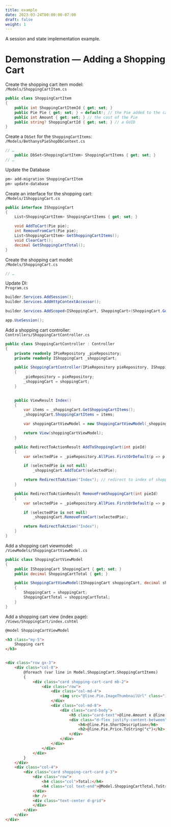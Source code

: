 ```yaml
---
title: example
date: 2023-03-24T00:00:00-07:00
draft: false
weight: 1
---
```


A session and state implementation example.  

# Demonstration — Adding a Shopping Cart
Create the shopping cart item model:  
`/Models/ShoppingCartItem.cs`
```cs
public class ShoppingCartItem
{
    public int ShoppingCartItemId { get; set; }
    public Pie Pie { get; set; } = default!; // the Pie added to the cart
    public int Amount { get; set; } // the cost of the Pie
    public string? ShoppingCartId { get; set; } // a GUID
}
```

Create a `DbSet` for the `ShoppingCartItems`:  
`/Models/BethanysPieShopDbContext.cs`
```cs
// …
    public DbSet<ShoppingCartItem> ShoppingCartItems { get; set; }
// …
```

Update the Database
```powershell
pm> add-migration ShoppingCartItem
pm> update-database
```

Create an interface for the shopping cart:  
`/Models/IShoppingCart.cs`
```cs
public interface IShoppingCart
{
    List<ShoppingCartItem> ShoppingCartItems { get; set; }

    void AddToCart(Pie pie);
    int RemoveFromCart(Pie pie);
    List<ShoppingCartItem> GetShoppingCartItems();
    void ClearCart();
    decimal GetShoppingCartTotal();
}
```

Create the shopping cart model:  
`/Models/ShoppingCart.cs`
```cs
// …
```

Update DI:  
`Program.cs`
```cs
builder.Services.AddSession();
builder.Services.AddHttpContextAccessor();

builder.Services.AddScoped<IShoppingCart, ShoppingCart>(ShoppingCart.GetCart);

app.UseSession();
```

Add a shopping cart controller:  
`Controllers/ShoppingCartController.cs`
```cs
public class ShoppingCartController : Controller
{
    private readonly IPieRepository _pieRepository;
    private readonly IShoppingCart _shoppingCart;

    public ShoppingCartController(IPieRepository pieRepository, IShoppingCart shoppingCart)
    {
        _pieRepository = pieRepository;
        _shoppingCart = shoppingCart;
    }

    
    public ViewResult Index()
    {
        var items = _shoppingCart.GetShoppingCartItems();
        _shoppingCart.ShoppingCartItems = items;

        var shoppingCartViewModel = new ShoppingCartViewModel(_shoppingCart, _shoppingCart.GetShoppingCartTotal());

        return View(shoppingCartViewModel);
    }

    public RedirectToActionResult AddToShoppingCart(int pieId)
    {
        var selectedPie = _pieRepository.AllPies.FirstOrDefault(p => p.PieId == pieId);

        if (selectedPie is not null)
            _shoppingCart.AddToCart(selectedPie);

        return RedirectToAction("Index"); // redirect to index of shopping cart
    }

    public RedirectToActionResult RemoveFromShoppingCart(int pieId)
    {
        var selectedPie = _pieRepository.AllPies.FirstOrDefault(p => p.PieId == pieId);

        if (selectedPie is not null)
            _shoppingCart.RemoveFromCart(selectedPie);

        return RedirectToAction("Index");
    }
}
```
Add a shopping cart viewmodel:  
`/ViewModels/ShoppingCartViewModel.cs`
```cs
public class ShoppingCartViewModel
{
    public IShoppingCart ShoppingCart { get; set; }
    public decimal ShoppingCartTotal { get; }

    public ShoppingCartViewModel(IShoppingCart shoppingCart, decimal shoppingCartTotal)
    {
        ShoppingCart = shoppingCart;
        ShoppingCartTotal = shoppingCartTotal;
    }
}
```

Add a shopping cart view (index page):  
`/Views/ShoppingCart/index.cshtml`
```html
@model ShoppingCartViewModel

<h3 class="my-5">
    Shopping cart
</h3>


<div class="row gx-3">
    <div class="col-8">
        @foreach (var line in Model.ShoppingCart.ShoppingCartItems)
        {
            <div class="card shopping-cart-card mb-2">
                <div class="row">
                    <div class="col-md-4">
                        <img src="@line.Pie.ImageThumbnailUrl" class="img-fluid rounded-start p-2" alt="@line.Pie.Name">
                    </div>
                    <div class="col-md-8">
                        <div class="card-body">
                            <h5 class="card-text">@line.Amount x @line.Pie.Name</h5>
                            <div class="d-flex justify-content-between">
                                <h6>@line.Pie.ShortDescription</h6>
                                <h2>@line.Pie.Price.ToString("c")</h2>
                            </div>
                        </div>
                    </div>
                </div>
            </div>
        }
    </div>
    <div class="col-4">
        <div class="card shopping-cart-card p-3">
            <div class="row">
                <h4 class="col">Total:</h4>
                <h4 class="col text-end">@Model.ShoppingCartTotal.ToString("c")</h4>
            </div>
            <hr />
            <div class="text-center d-grid">
            </div>
        </div>
    </div>
</div>
```
